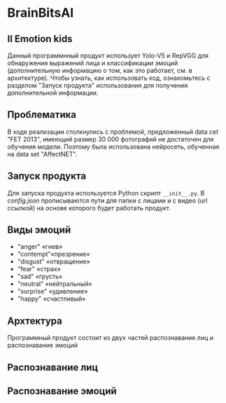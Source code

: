 # BrainBitsAI


## II Emotion kids
Данный программнный продукт использует Yolo-V5 и RepVGG для обнаружения выражений лица и классификации эмоций (дополнительную информацию о том, как это работает, см. в архитектуре). Чтобы узнать, как использовать код, ознакомьтесь с разделом "Запуск продукта" использования для получения дополнительной информации.


## Проблематика
В ходе реализации столкнулись с проблемой, предложенный data cet "FET 2013", имеющий размер 30 000 фотографий не достаточен для обучения модели. Поэтому была использована нейросеть, обученная на data set "AffectNET".

## Запуск продукта

Для запуска продукта используется Python скрипт  `__init__.py`. В _config.json_ прописываются пути
для папки с лицами и с видео (url ссылкой) на основе которого будет работать продукт.


## Виды эмоций
-    "anger"   «гнев» 
-    "contempt"«презрение»
-   "disgust"   «отвращение»
-   "fear"      «страх»
-   "sad"       «грусть»
-   "neutral"   «нейтральный»
-   "surprise"  «удивление»
-   "happy"     «счастливый»


## Архтектура 
Программный продукт состоит из двух частей распознавание лиц и распознавание эмоций

## Распознавание лиц



## Распознавание эмоций




